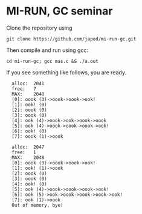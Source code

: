 
# MI-RUN, GC seminar

Clone the repository using

```git clone https://github.com/japod/mi-run-gc.git```

Then compile and run using gcc:

```cd mi-run-gc; gcc mas.c && ./a.out```

If you see something like follows, you are ready.
~~~~
  alloc:  2041
  free:   7
  MAX:    2048
  [0]: oook (3)->oook->oook->ook!
  [1]: ook! (0)
  [2]: oook (0)
  [3]: oook (0)
  [4]: ook (4)->oook->ook->oook->oook
  [5]: ook (4)->oook->oook->oook->ook!
  [6]: ook! (0)
  [7]: oook (1)->oook
  
  alloc:  2047
  free:   1
  MAX:    2048
  [0]: oook (3)->oook->oook->ook!
  [1]: ook! (1)->oook
  [2]: oook (0)
  [3]: oook (0)
  [4]: ook! (0)
  [5]: ook (4)->oook->oook->oook->ook!
  [6]: ook (5)->ook->oook->oook->oook->ook!
  [7]: ook (1)->oook
  Out of memory, bye!
~~~~
